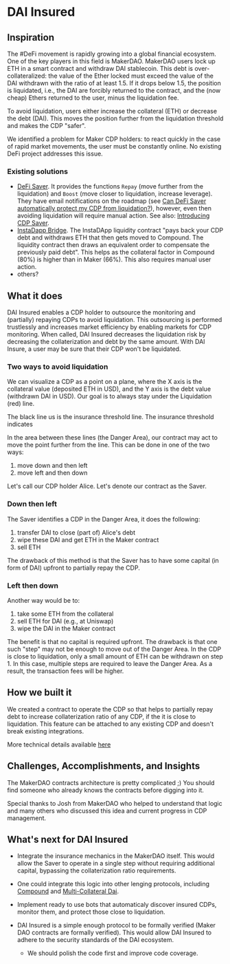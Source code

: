 # DAI Insured

## Inspiration

The #DeFi movement is rapidly growing into a global financial ecosystem.
One of the key players in this field is MakerDAO.
MakerDAO users lock up ETH in a smart contract and withdraw DAI stablecoin.
This debt is over-collateralized: the value of the Ether locked must exceed the value of the DAI withdrawn with the ratio of at least 1.5.
If it drops below 1.5, the position is liquidated, i.e., the DAI are forcibly returned to the contract, and the (now cheap) Ethers returned to the user, minus the liquidation fee.

To avoid liquidation, users either increase the collateral (ETH) or decrease the debt (DAI).
This moves the position further from the liquidation threshold and makes the CDP "safer".

We identified a problem for Maker CDP holders: to react quickly in the case of rapid market movements, the user must be constantly online.
No existing DeFi project addresses this issue.

### Existing solutions

* [DeFi Saver](https://defisaver.com). It provides the functions ```Repay``` (move further from the liquidation) and ```Boost``` (move closer to liquidation, increase leverage). They have email notifications on the roadmap (see [Can DeFi Saver automatically protect my CDP from liquidation?](https://defisaver.com/faq)), however, even then avoiding liquidation will require manual action. See also: [Introducing CDP Saver](https://blog.decenter.com/2019/04/29/introducing-cdp-saver-cdp-management-and-protection/).
* [InstaDapp Bridge](https://instadapp.io). The InstaDApp liquidity contract "pays back your CDP debt and withdraws ETH that then gets moved to Compound. The liquidity contract then draws an equivalent order to compensate the previously paid debt". This helps as the collateral factor in Compound (80%) is higher than in Maker (66%). This also requires manual user action.
* others?


## What it does

DAI Insured enables a CDP holder to outsource the monitoring and (partially) repaying CDPs to avoid liquidation.
This outsourcing is performed trustlessly and increases market efficiency by enabling markets for CDP monitoring.
When called, DAI Insured decreases the liquidation risk by decreasing the collaterization and debt by the same amount.
With DAI Insure, a user may be sure that their CDP won't be liquidated.

### Two ways to avoid liquidation

We can visualize a CDP as a point on a plane, where the X axis is the collateral value (deposited ETH in USD), and the Y axis is the debt value (withdrawn DAI in USD).
Our goal is to always stay under the Liquidation (red) line.

The black line us is the insurance threshold line.
The insurance threshold indicates 


In the area between these lines (the Danger Area), our contract may act to move the point further from the line.
This can be done in one of the two ways:

1. move down and then left 
2. move left and then down

Let's call our CDP holder Alice.
Let's denote our contract as the Saver.

### Down then left

The Saver identifies a CDP in the Danger Area, it does the following:

1. transfer DAI to close (part of) Alice's debt
1. wipe these DAI and get ETH in the Maker contract
1. sell ETH

The drawback of this method is that the Saver has to have some capital (in form of DAI) upfront to partially repay the CDP.

### Left then down

Another way would be to:
1. take some ETH from the collateral
1. sell ETH for DAI (e.g., at Uniswap)
1. wipe the DAI in the Maker contract

The benefit is that no capital is required upfront.
The drawback is that one such "step" may not be enough to move out of the Danger Area.
In the CDP is close to liquidation, only a small amount of ETH can be withdrawn on step 1.
In this case, multiple steps are required to leave the Danger Area.
As a result, the transaction fees will be higher.


## How we built it

We created a contract to operate the CDP so that helps to partially repay debt to increase collaterization ratio of any CDP, if the it is close to liquidation.
This feature can be attached to any existing CDP and doesn't break existing integrations.

More technical details available [here](truffle/README.md)

## Challenges, Accomplishments, and Insights

The MakerDAO contracts architecture is pretty complicated ;) 
You should find someone who already knows the contracts before digging into it. 

Special thanks to Josh from MakerDAO who helped to understand that logic and many others who discussed this idea and current progress in CDP management. 

## What's next for DAI Insured

* Integrate the insurance mechanics in the MakerDAO itself.
This would allow the Saver to operate in a single step without requiring additional capital, bypassing the collaterization ratio requirements.

* One could integrate this logic into other lenging protocols, including [Compound](https://app.compound.finance/) and [Multi-Collateral Dai](https://makerdao.com/da/whitepaper/).

* Implement ready to use bots that automaticaly discover insured CDPs, monitor them, and protect those close to liquidation. 

* DAI Insured is a simple enough protocol to be formally verified (Maker DAO contracts are formally verified).
This would allow DAI Insured to adhere to the security standards of the DAI ecosystem.
    * We should polish the code first and improve code coverage.
